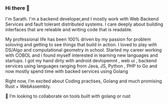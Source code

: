 ### Hi there 👋

I'm Sarath. I'm a backend developer,and I mostly work with Web Backend Services and fault tolerant distributed systems. I care deeply about building interfaces that are releable and writing code that is readable. 

 My professional life has been 100% driven by my passion for problem soloving and getting to see things that build in action. I loved to play with DS/Algo and computational geometry in school. Started my career working with COBOL and i found myself interested in learning new languages and startups. I got my hand dirty with android devlopemnt , web ui , backend services using languages ranging from Java, JS, Python , PHP to Go and now mostly spend time with backed services using Golang

Right now, I’m excited about Coding practises, Golang and much promising Rust + WebAssembly.
    
👯 I’m looking to collaborate on tools built with golang or rust
